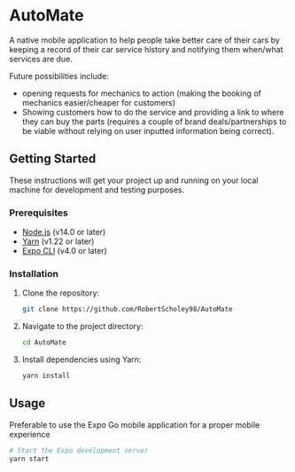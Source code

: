 

# AutoMate

A native mobile application to help people take better care of their cars by keeping a record of their car service history and notifying them when/what services are due. 

Future possibilities include:
- opening requests for mechanics to action (making the booking of mechanics easier/cheaper for customers)
- Showing customers how to do the service and providing a link to where they can buy the parts (requires a couple of brand deals/partnerships to be viable without relying on user inputted information being correct).

## Getting Started

These instructions will get your project up and running on your local machine for development and testing purposes.

### Prerequisites

- [Node.js](https://nodejs.org/) (v14.0 or later)
- [Yarn](https://yarnpkg.com/) (v1.22 or later)
- [Expo CLI](https://docs.expo.dev/get-started/installation/) (v4.0 or later)

### Installation

1. Clone the repository:

    ```bash
    git clone https://github.com/RobertScholey98/AutoMate
    ```

2. Navigate to the project directory:

    ```bash
    cd AutoMate
    ```

3. Install dependencies using Yarn:

    ```bash
    yarn install
    ```

## Usage

Preferable to use the Expo Go mobile application for a proper mobile experience

```bash
# Start the Expo development server
yarn start

